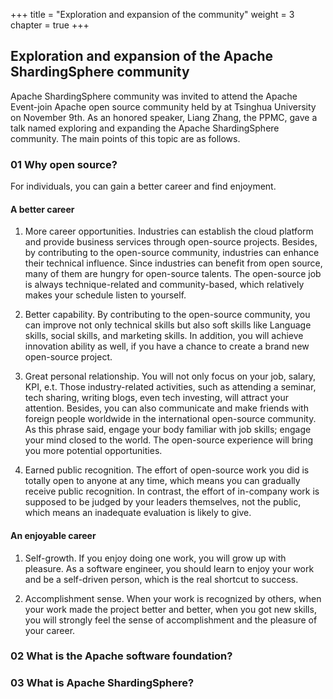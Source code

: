 +++
title = "Exploration and expansion of the community"
weight = 3
chapter = true
+++

## Exploration and expansion of the Apache ShardingSphere community 

Apache ShardingSphere community was invited to attend the Apache Event-join Apache open source community held by at Tsinghua University on November 9th. As an honored speaker, Liang Zhang, the PPMC, gave a talk named exploring and expanding the Apache ShardingSphere community. The main points of this topic are as follows.

### 01 Why open source?

For individuals, you can gain a better career and find enjoyment.

#### A better career

1. More career opportunities. Industries can establish the cloud platform and provide business services through open-source projects. Besides, by contributing to the open-source community, industries can enhance their technical influence. Since industries can benefit from open source, many of them are hungry for open-source talents. The open-source job is always technique-related and community-based, which relatively makes your schedule listen to yourself.

2. Better capability. By contributing to the open-source community, you can improve not only technical skills but also soft skills like Language skills, social skills, and marketing skills. In addition, you will achieve innovation ability as well,  if you have a chance to create a brand new open-source project.

3. Great personal relationship. You will not only focus on your job, salary, KPI, e.t. Those industry-related activities, such as attending a seminar,  tech sharing, writing blogs, even tech investing, will attract your attention. Besides, you can also communicate and make friends with foreign people worldwide in the international open-source community. As this phrase said, engage your body familiar with job skills; engage your mind closed to the world. The open-source experience will bring you more potential opportunities.

4. Earned public recognition. The effort of open-source work you did is totally open to anyone at any time, which means you can gradually receive public recognition. In contrast, the effort of in-company work is supposed to be judged by your leaders themselves, not the public, which means an inadequate evaluation is likely to give.

#### An enjoyable career

1. Self-growth. If you enjoy doing one work, you will grow up with pleasure. As a software engineer, you should learn to enjoy your work and be a self-driven person, which is the real shortcut to success.

2. Accomplishment sense. When your work is recognized by others, when your work made the project better and better, when you got new skills, you will strongly feel the sense of accomplishment and the pleasure of your career.

### 02 What is the Apache software foundation?

### 03 What is Apache ShardingSphere?

